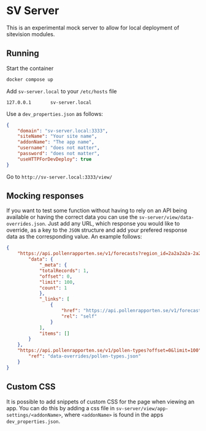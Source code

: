 # SV Server
This is an experimental mock server to allow for local deployment of sitevision modules.

## Running
Start the container

```sh
docker compose up
```

Add `sv-server.local` to your `/etc/hosts` file

```
127.0.0.1       sv-server.local
```

Use a `dev_properties.json` as follows:

```json
{
    "domain": "sv-server.local:3333",
    "siteName": "Your site name",
    "addonName": "The app name",
    "username": "does not matter",
    "password": "does not matter",
    "useHTTPForDevDeploy": true
}
```

Go to `http://sv-server.local:3333/view/`

## Mocking responses
If you want to test some function without having to rely on an API being available or having the correct data you can use the `sv-server/view/data-overrides.json`. Just add any URL, which response you would like to override, as a key to the `JSON` structure and add your prefered response data as the corresponding value. An example follows:

```json
{
    "https://api.pollenrapporten.se/v1/forecasts?region_id=2a2a2a2a-2a2a-4a2a-aa2a-2a2a2a303a35&current=true": {
        "data": {
            "_meta": {
            "totalRecords": 1,
            "offset": 0,
            "limit": 100,
            "count": 1
            },
            "_links": [
                {
                    "href": "https://api.pollenrapporten.se/v1/forecasts?offset=0&limit=100&region_id=2a2a2a2a-2a2a-4a2a-aa2a-2a2a2a303a34&current=True",
                    "rel": "self"
                }
            ],
            "items": []
        }
    },
    "https://api.pollenrapporten.se/v1/pollen-types?offset=0&limit=100": {
        "ref": "data-overrides/pollen-types.json"
    }
}
```

## Custom CSS
It is possible to add snippets of custom CSS for the page when viewing an app. You can do this by adding a css file in `sv-server/view/app-settings/<addonName>`, where `<addonName>` is found in the apps `dev_properties.json`.
